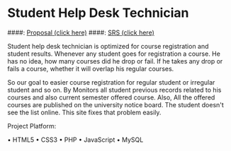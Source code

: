 # Student Help Desk Technician 
####: [Proposal (click here)](https://github.com/abuhanifnumani/Student-Help-Desk-Technician/raw/master/Proposal%20(SHDT).docx)
####: [SRS (click here)](https://github.com/abuhanifnumani/Student-Help-Desk-Technician/raw/master/SRS%20(SHDT).docx)

Student help desk technician is optimized for course registration and student results.
Whenever any student goes for registration a course. He has no idea, how many courses did he drop or fail. If he takes any drop or fails a course, whether it will overlap his regular courses.

So our goal to easier course registration for regular student or irregular student and so on. By Monitors all student previous records related to his courses and also current semester offered course. Also, All the offered courses are published on the university notice board. The student doesn't see the list online. This site fixes that problem easily. 

Project Platform:

•	HTML5
•	CSS3
•	PHP
•	JavaScript
•	MySQL

